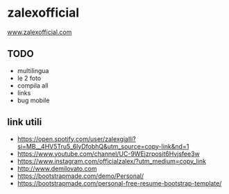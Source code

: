 # zalexofficial

www.zalexofficial.com

## TODO
+ multilingua
+ le 2 foto
+ compila all
+ links
+ bug mobile

## link utili
+ https://open.spotify.com/user/zalexgialli?si=MB__4HV5Tru5_6lyDfobhQ&utm_source=copy-link&nd=1
+ https://www.youtube.com/channel/UC-9WEjzrposit6Hvjsfee3w
+ https://www.instagram.com/officialzalex/?utm_medium=copy_link
+ http://www.demilovato.com
+ https://bootstrapmade.com/demo/Personal/
+ https://bootstrapmade.com/personal-free-resume-bootstrap-template/ 
